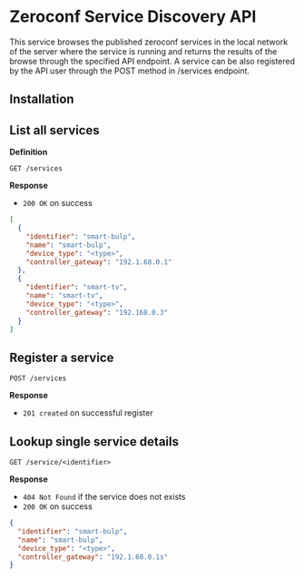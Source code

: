 # Zeroconf Service Discovery API

This service browses the published zeroconf services in the local network of the server where the service is running and returns the results of the browse through the specified API endpoint. A service can be also registered by the API user through the POST method in /services endpoint.

## Installation


## List all services

**Definition**

`GET /services`

**Response**

- `200 OK` on success

```json
[
  {
    "identifier": "smart-bulp",
    "name": "smart-bulp",
    "device_type": "<type>",
    "controller_gateway": "192.1.68.0.1"
  },
  {
    "identifier": "smart-tv",
    "name": "smart-tv",
    "device_type": "<type>",
    "controller_gateway": "192.168.0.3"
  }
]
```
## Register a service

`POST /services`

**Response**

- `201 created` on successful register 

## Lookup single service details

`GET /service/<identifier>`

**Response**

- `404 Not Found` if the service does not exists 
- `200 OK` on success

```json
{
  "identifier": "smart-bulp",
  "name": "smart-bulp",
  "device_type": "<type>",
  "controller_gateway": "192.1.68.0.1s"
}
```
